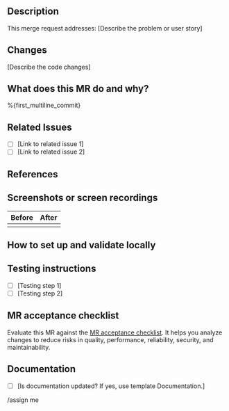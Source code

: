 ## Description

This merge request addresses: [Describe the problem or user story]

## Changes

[Describe the code changes]

## What does this MR do and why?

%{first_multiline_commit}

## Related Issues

- [ ] [Link to related issue 1]
- [ ] [Link to related issue 2]

## References

<!--
Include [links](https://handbook.gitlab.com/handbook/communication/#start-with-a-merge-request:~:text=Cross%20link%20issues,alternate%20if%20duplicate.) to any resources that are relevant to this MR.
This will give reviewers and future readers helpful context.
-->

## Screenshots or screen recordings

<!---
Screenshots are required for UI changes, and strongly recommended for all other merge requests.
-->

| Before | After  |
| ------ | ------ |
|        |        |

<!--
OPTIONAL: For responsive UI changes, you can use the viewport size table below.
Delete this table if not needed or delete rows that are not relevant to your changes.

| Viewport size   | Before     | After      |
| ----------------| ---------- | ---------- |
| `xs` (<576px)   |            |            |
| `sm` (>=576px)  |            |            |
| `md` (>=768px)  |            |            |
| `lg` (>=992px)  |            |            |
| `xl` (>=1200px) |            |            |
-->

## How to set up and validate locally

<!--
Numbered steps to set up and validate the change are strongly suggested.

Example:

1. In rails console enable the feature flag
   ```ruby
   Feature.enable(:member_areas_of_focus)
   ```
1. Visit any group or project member pages such as `http://127.0.0.1:3000/groups/flightjs/-/group_members`
1. Click the `invite members` button.
-->

## Testing instructions

- [ ] [Testing step 1]
- [ ] [Testing step 2]

## MR acceptance checklist

Evaluate this MR against the [MR acceptance checklist](https://docs.gitlab.com/development/code_review/#acceptance-checklist).
It helps you analyze changes to reduce risks in quality, performance, reliability, security, and maintainability.

## Documentation

- [ ] [Is documentation updated? If yes, use template Documentation.]

/assign me
